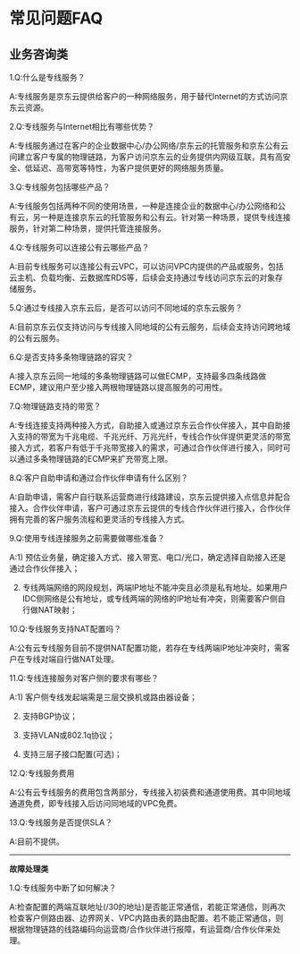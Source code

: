 # **常见问题FAQ**

## **业务咨询类**

1.Q:什么是专线服务？

A:专线服务是京东云提供给客户的一种网络服务，用于替代Internet的方式访问京东云资源。

2.Q:专线服务与Internet相比有哪些优势？

A:专线服务通过在客户的企业数据中心/办公网络/京东云的托管服务和京东公有云间建立客户专属的物理链路，为客户访问京东云的业务提供内网级互联，具有高安全、低延迟、高带宽等特性，为客户提供更好的网络服务质量。

3.Q:专线服务包括哪些产品？

A:专线服务包括两种不同的使用场景，一种是连接企业的数据中心/办公网络和公有云，另一种是连接京东云的托管服务和公有云。针对第一种场景，提供专线连接服务，针对第二种场景，提供托管连接服务。

4.Q:专线服务可以连接公有云哪些产品？

A:目前专线服务可以连接公有云VPC，可以访问VPC内提供的产品或服务，包括云主机、负载均衡、云数据库RDS等，后续会支持通过专线访问京东云的对象存储服务。

5.Q:通过专线接入京东云后，是否可以访问不同地域的京东云服务？

A:目前京东云仅支持访问与专线接入同地域的公有云服务，后续会支持访问跨地域的公有云服务。

6.Q:是否支持多条物理链路的容灾？

A:接入京东云同一地域的多条物理链路可以做ECMP，支持最多四条线路做ECMP，建议用户至少接入两根物理链路以提高服务的可用性。

7.Q:物理链路支持的带宽？

A:专线连接支持两种接入方式，自助接入或通过京东云合作伙伴接入，其中自助接入支持的带宽为千兆电缆、千兆光纤、万兆光纤，专线合作伙伴提供更灵活的带宽接入方式，若客户有低于千兆带宽接入的需求，可通过合作伙伴进行接入，同时可以通过多条物理链路的ECMP来扩充带宽上限。

8.Q:客户自助申请和通过合作伙伴申请有什么区别？

A:自助申请，需客户自行联系运营商进行线路建设，京东云提供接入点信息并配合接入。合作伙伴申请，客户可通过京东云提供的专线合作伙伴进行接入，合作伙伴拥有完善的客户服务流程和更灵活的专线接入方式。

9.Q:使用专线连接服务之前需要做哪些准备？

A:1) 预估业务量，确定接入方式、接入带宽、电口/光口，确定选择自助接入还是通过合作伙伴接入；

2) 专线两端网络的网段规划，两端IP地址不能冲突且必须是私有地址。如果用户IDC侧网络是公有地址，或专线两端的网络的IP地址有冲突，则需要客户侧自行做NAT映射；

10.Q:专线服务支持NAT配置吗？

A:公有云专线服务目前不提供NAT配置功能，若存在专线两端IP地址冲突时，需客户在专线对端自行做NAT处理。

11.Q:专线连接服务对客户侧的要求有哪些？

A:1) 客户侧专线发起端需是三层交换机或路由器设备；

2) 支持BGP协议；

3) 支持VLAN或802.1q协议；

4) 支持三层子接口配置(可选)；

12.Q:专线服务费用

A:公有云专线服务的费用包含两部分，专线接入初装费和通道使用费。其中同地域通道免费，即专线接入后访问同地域的VPC免费。

13.Q:专线服务是否提供SLA？

A:目前不提供。

****

**故障处理类**

1.Q:专线服务中断了如何解决？

A:检查配置的两端互联地址(/30的地址)是否能正常通信，若能正常通信，则再次检查客户侧路由器、边界网关、VPC内路由表的路由配置。若不能正常通信，则根据物理链路的线路编码向运营商/合作伙伴进行报障，有运营商/合作伙伴来处理。
